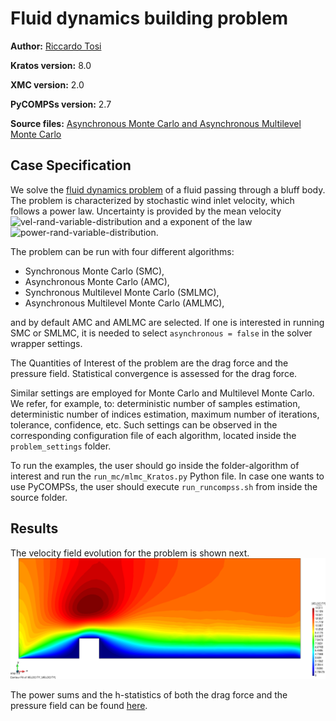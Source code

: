 # Fluid dynamics building problem

**Author:** [Riccardo Tosi](https://github.com/riccardotosi)

**Kratos version:** 8.0

**XMC version:** 2.0

**PyCOMPSs version:** 2.7

**Source files:** [Asynchronous Monte Carlo and Asynchronous Multilevel Monte Carlo](https://github.com/KratosMultiphysics/Examples/tree/master/multilevel_monte_carlo/use_cases/fluid_dynamics_building/source)

## Case Specification
We solve the [fluid dynamics problem](https://github.com/KratosMultiphysics/Kratos/blob/master/applications/CompressiblePotentialFlowApplication/python_scripts/potential_flow_analysis.py) of a fluid passing through a bluff body. The problem is characterized by stochastic wind inlet velocity, which follows a power law. Uncertainty is provided by the mean velocity ![vel-rand-variable-distribution] and a exponent of the law ![power-rand-variable-distribution].

The problem can be run with four different algorithms:

* Synchronous Monte Carlo (SMC),
* Asynchronous Monte Carlo (AMC),
* Synchronous Multilevel Monte Carlo (SMLMC),
* Asynchronous Multilevel Monte Carlo (AMLMC),

and by default AMC and AMLMC are selected. If one is interested in running SMC or SMLMC, it is needed to select `asynchronous = false` in the solver wrapper settings.

The Quantities of Interest of the problem are the drag force and the pressure field. Statistical convergence is assessed for the drag force.

Similar settings are employed for Monte Carlo and Multilevel Monte Carlo. We refer, for example, to: deterministic number of samples estimation, deterministic number of indices estimation, maximum number of iterations, tolerance, confidence, etc. Such settings can be observed in the corresponding configuration file of each algorithm, located inside the `problem_settings` folder.

To run the examples, the user should go inside the folder-algorithm of interest and run the `run_mc/mlmc_Kratos.py` Python file. In case one wants to use PyCOMPSs, the user should execute `run_runcompss.sh` from inside the source folder.

## Results

The velocity field evolution for the problem is shown next.
![velocity](https://github.com/KratosMultiphysics/Examples/blob/master/multilevel_monte_carlo/use_cases/fluid_dynamics_building/data/velocity.gif)

The power sums and the h-statistics of both the drag force and the pressure field can be found [here](https://github.com/KratosMultiphysics/Examples/tree/master/multilevel_monte_carlo/use_cases/compressible_potential_flow/source/power_sums_outputs).


[vel-rand-variable-distribution]:  https://latex.codecogs.com/svg.latex?u\sim~\mathcal{N}(10.0,0.1)
[power-rand-variable-distribution]:  https://latex.codecogs.com/svg.latex?\alpha\sim~\mathcal{N}(0.12,0.012)
